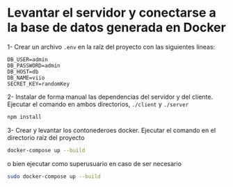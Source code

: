 # Levantar el servidor y conectarse a la base de datos generada en Docker

1- Crear un archivo `.env` en la raíz del proyecto con las siguientes líneas:

```env
DB_USER=admin
DB_PASSWORD=admin
DB_HOST=db
DB_NAME=viio
SECRET_KEY=randomKey
```

2- Instalar de forma manual las dependencias del servidor y del cliente. Ejecutar el comando en ambos directorios, `./client` y `./server`

```bash
npm install
```

3- Crear y levantar los contonederoes docker. Ejecutar el comando en el directorio raíz del proyecto

```bash
docker-compose up --build
```
o bien ejecutar como superusuario en caso de ser necesario

```bash
sudo docker-compose up --build
```
